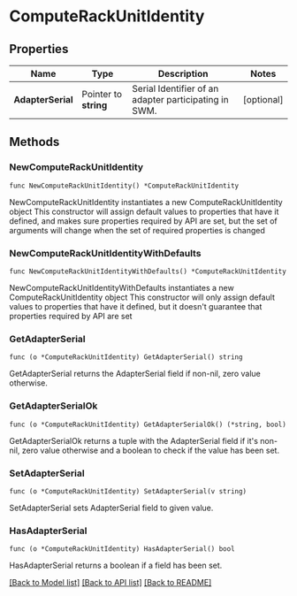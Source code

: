 # ComputeRackUnitIdentity

## Properties

Name | Type | Description | Notes
------------ | ------------- | ------------- | -------------
**AdapterSerial** | Pointer to **string** | Serial Identifier of an adapter participating in SWM. | [optional] 

## Methods

### NewComputeRackUnitIdentity

`func NewComputeRackUnitIdentity() *ComputeRackUnitIdentity`

NewComputeRackUnitIdentity instantiates a new ComputeRackUnitIdentity object
This constructor will assign default values to properties that have it defined,
and makes sure properties required by API are set, but the set of arguments
will change when the set of required properties is changed

### NewComputeRackUnitIdentityWithDefaults

`func NewComputeRackUnitIdentityWithDefaults() *ComputeRackUnitIdentity`

NewComputeRackUnitIdentityWithDefaults instantiates a new ComputeRackUnitIdentity object
This constructor will only assign default values to properties that have it defined,
but it doesn't guarantee that properties required by API are set

### GetAdapterSerial

`func (o *ComputeRackUnitIdentity) GetAdapterSerial() string`

GetAdapterSerial returns the AdapterSerial field if non-nil, zero value otherwise.

### GetAdapterSerialOk

`func (o *ComputeRackUnitIdentity) GetAdapterSerialOk() (*string, bool)`

GetAdapterSerialOk returns a tuple with the AdapterSerial field if it's non-nil, zero value otherwise
and a boolean to check if the value has been set.

### SetAdapterSerial

`func (o *ComputeRackUnitIdentity) SetAdapterSerial(v string)`

SetAdapterSerial sets AdapterSerial field to given value.

### HasAdapterSerial

`func (o *ComputeRackUnitIdentity) HasAdapterSerial() bool`

HasAdapterSerial returns a boolean if a field has been set.


[[Back to Model list]](../README.md#documentation-for-models) [[Back to API list]](../README.md#documentation-for-api-endpoints) [[Back to README]](../README.md)


